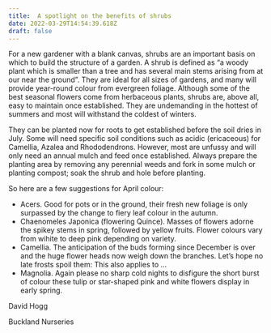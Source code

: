 ```yaml
---
title:  A spotlight on the benefits of shrubs
date: 2022-03-29T14:54:39.618Z
draft: false
---
```

For a new gardener with a blank canvas, shrubs are an important basis on which to build the structure of a garden. A shrub is defined as “a woody plant which is smaller than a tree and has several main stems arising from at our near the ground”. They are ideal for all sizes of gardens, and many will provide year-round colour from evergreen foliage. Although some of the best seasonal flowers come from herbaceous plants, shrubs are, above all, easy to maintain once established. They are undemanding in the hottest of summers and most will withstand the coldest of winters. 

They can be planted now for roots to get established before the soil dries in July. Some will need specific soil conditions such as acidic (ericaceous) for Camellia, Azalea and Rhododendrons. However, most are unfussy and will only need an annual mulch and feed once established.  Always prepare the planting area by removing any perennial weeds and fork in some mulch or planting compost; soak the shrub and hole before planting. 

So here are a few suggestions for April colour: 
- Acers. Good for pots or in the ground, their fresh new foliage is only surpassed by the change to fiery leaf colour in the autumn. 
- Chaenomeles Japonica (flowering Quince). Masses of flowers adorne the spikey stems in spring, followed by yellow fruits. Flower colours vary from wihite to deep pink depending on variety. 
- Camellia. The anticipation of the buds forming since December is over and the huge flower heads now weigh down the branches. Let’s hope no late frosts spoil them: This also applies to …
- Magnolia. Again please no sharp cold nights to disfigure the short burst of colour these tulip or star-shaped pink and white flowers display in early spring. 

David Hogg

Buckland Nurseries

